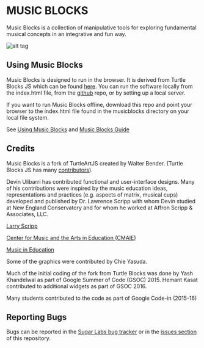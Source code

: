 MUSIC BLOCKS
============

Music Blocks is a collection of manipulative tools for exploring
fundamental musical concepts in an integrative and fun way.

![alt tag](https://raw.githubusercontent.com/walterbender/musicblocks/master/screenshots/Screenshot-1.png)


Using Music Blocks
------------------

Music Blocks is designed to run in the browser. It is derived from
Turtle Blocks JS which can be found
[here](https://github.com/walterbender/turtleblocksjs). You can run
the software locally from the index.html file, from the
[github](http://walterbender.github.io/musicblocks/) repo, or by setting up a
local server.

If you want to run Music Blocks offline, download this repo and point
your browser to the index.html file found in the musicblocks directory
on your local file system.

See [Using Music
Blocks](http://github.com/walterbender/musicblocks/tree/master/documentation) and [Music Blocks Guide](http://github.com/walterbender/musicblocks/tree/master/guide)

Credits
-------

Music Blocks is a fork of TurtleArtJS created by Walter
Bender. (Turtle Blocks JS has many
[contributors](https://github.com/walterbender/turtleblocksjs/graphs/contributors)).

Devin Ulibarri has contributed functional and user-interface
designs. Many of his contributions were inspired by the music
education ideas, representations and practices (e.g. aspects of
matrix, musical cups) developed and published by Dr. Lawrence Scripp
with whom Devin studied at New England Conservatory and for whom he
worked at Affron Scripp & Associates, LLC.

[Larry Scripp](http://www.larryscripp.net/)

[Center for Music and the Arts in Education (CMAIE)](http://centerformie.org/)

[Music in Education](http://music-in-education.org/)

Some of the graphics were contributed by Chie Yasuda.

Much of the initial coding of the fork from Turtle Blocks was done by
Yash Khandelwal as part of Google Summer of Code (GSOC) 2015. Hemant
Kasat contributed to additional widgets as part of GSOC 2016.

Many students contributed to the code as part of Google Code-in (2015-16)

Reporting Bugs
--------------

Bugs can be reported in the [Sugar Labs bug
tracker](https://bugs.sugarlabs.org/newticket?component=Turtleart) or
in the [issues
section](https://github.com/walterbender/musicblocks/issues) of this
repository.
